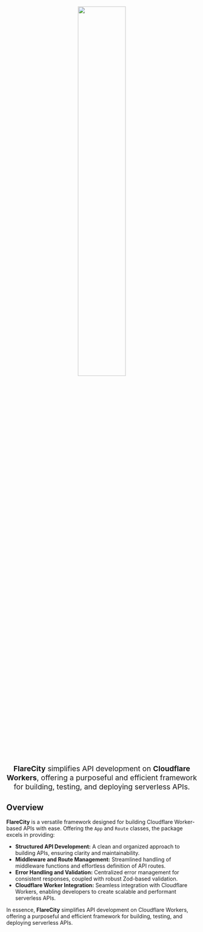 <h1 align="center" style="padding-bottom: 30px">
  <img align="center" width="50%" src="flare-city-logo.png" style="margin: 0 auto;"/>
</h1 >
  <p align="center" style="font-size: 1.2rem"><strong>FlareCity</strong> simplifies API development on <strong>Cloudflare Workers</strong>, offering a purposeful and efficient framework for building, testing, and deploying serverless APIs.</p>

## Overview

**FlareCity** is a versatile framework designed for building Cloudflare Worker-based APIs with ease. Offering the `App` and `Route` classes, the package excels in providing:

- **Structured API Development:** A clean and organized approach to building APIs, ensuring clarity and maintainability.
- **Middleware and Route Management:** Streamlined handling of middleware functions and effortless definition of API routes.
- **Error Handling and Validation:** Centralized error management for consistent responses, coupled with robust Zod-based validation.
- **Cloudflare Worker Integration:** Seamless integration with Cloudflare Workers, enabling developers to create scalable and performant serverless APIs.

In essence, **FlareCity** simplifies API development on Cloudflare Workers, offering a purposeful and efficient framework for building, testing, and deploying serverless APIs.
